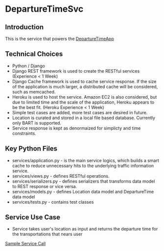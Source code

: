 DepartureTimeSvc
================

Introduction
------------
This is the service that powers the [DepartureTimeApp](https://github.com/JIANXXU/DepartureTimeApp/blob/master/README.md)

Technical Choices
-----------------
* Python / Django
* Django REST framework is used to create the RESTful services (Experience < 1 Week)
* Django Cache framework is used to cache service response.  If the size of the application is much larger, a distributed cache will be considered, such as memcached.
* Heroku is used to host the service.  Amazon EC2 is also considered, but due to limited time and the scale of the application, Heroku appears to be the best fit.  (Heroku Experience < 1 Week)
* Simple test cases are added, more test cases are desired in future.
* Location is curated and stored in a local file based database.  Currently only BART is supported.
* Service response is kept as denormaized for simplicty and time constraints.

Key Python Files
----------------
* services/application.py - is the main service logics, which builds a smart cache to reduce unnecessary hits to the underlying traffic information service.
* services/views.py - defines RESTful operations.
* services/serializers.py - defines serializers that transforms data model to REST response or vice versa.
* services/models.py - defines Location data model and DepartureTime data model
* services/tests.py - contains test classes

Service Use Case
----------------
* Service takes user's location as input and returns the departure time for the transportations that nears user

[Sample Service Call](https://still-beyond-8245.herokuapp.com/departuretime/?u1=37.757&u2=-122.41234)
